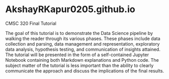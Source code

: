 # AkshayRKapur0205.github.io
CMSC 320 Final Tutorial

The goal of this tutorial is to demonstrate the Data Science pipeline by walking the reader through its various phases. 
These phases include data collection and parsing, data management and representation, exploratory data analysis, hypothesis testing,
and communication of insights attained. The tutorial will be presented in the form of a self-contained Jupyter Notebook containing both
Markdown explanations and Python code. The subject matter of the tutorial is less important than the ability to clearly communicate 
the approach and discuss the implications of the final results.
